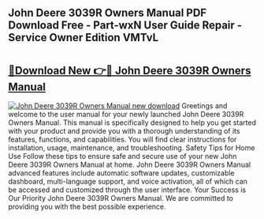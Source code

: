 ## John Deere 3039R Owners Manual PDF Download Free - Part-wxN User Guide Repair - Service Owner Edition VMTvL

# <h2><a href="http://bc862.oget.top/?id=John+Deere+3039R+Owners+Manual">🔗Download New 👉🔴 John Deere 3039R Owners Manual</a></h2>

[![John Deere 3039R Owners Manual new download](https://i.imgur.com/5g1atiW.png)](http://bc862.oget.top/?id=John+Deere+3039R+Owners+Manual)
Greetings and welcome to the user manual for your newly launched John Deere 3039R Owners Manual. This manual is specifically designed to help you get started with your product and provide you with a thorough understanding of its features, functions, and capabilities. You will find clear instructions for installation, usage, maintenance, and troubleshooting. Safety Tips for Home Use Follow these tips to ensure safe and secure use of your new John Deere 3039R Owners Manual at home. John Deere 3039R Owners Manual advanced features include automatic software updates, customizable dashboard, multi-language support, and voice activation, all of which can be accessed and customized through the user interface. Your Success is Our Priority John Deere 3039R Owners Manual. We are committed to providing you with the best possible experience.
